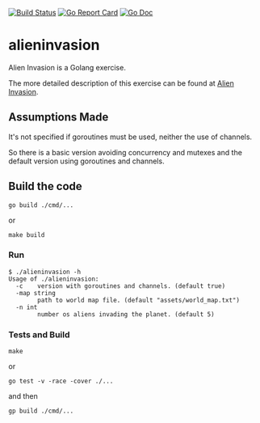 [![Build Status](https://circleci.com/gh/lucasdss/alieninvasion/tree/master.svg?style=svg)](https://circleci.com/gh/lucasdss/alieninvasion/tree/master)
[![Go Report Card](https://goreportcard.com/badge/github.com/lucasdss/alieninvasion)](https://goreportcard.com/report/github.com/lucasdss/alieninvasion)
[![Go Doc](https://godoc.org/github.com/lucasdss/alieninvasion?status.svg)](https://godoc.org/github.com/lucasdss/alieninvasion)

# alieninvasion

Alien Invasion is a Golang exercise.

The more detailed description of this exercise can be found at [Alien Invasion](/assets/Alien%20Invasion.pdf).

## Assumptions Made

It's not specified if goroutines must be used, neither the use of channels.

So there is a basic version avoiding concurrency and mutexes and the default version using goroutines and channels.


## Build the code

`go build ./cmd/...` 

or

`make build`


### Run

```
$ ./alieninvasion -h
Usage of ./alieninvasion:
  -c    version with goroutines and channels. (default true)
  -map string
        path to world map file. (default "assets/world_map.txt")
  -n int
        number os aliens invading the planet. (default 5)
```

### Tests and Build

`make`

or

`go test -v -race -cover ./...`

and then

`gp build ./cmd/...`
